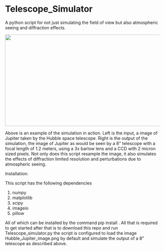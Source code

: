 # Telescope_Simulator
 A python script for not just simulating the field of view but also atmospheric seeing and diffraction effects.


<img src="https://github.com/dmortimer101/Telescope_Simulator/blob/master/Images/Jupiter_Hubble_plus_telescope_3.9m_focal_length_2micron_pixels.gif?raw=true" width="600" height="300" />


Above is an example of the simulation in action. Left is the input, a image of Jupiter taken by the Hubble space telescope. Right is the output of the simulation, the image of Jupiter as would be seen by a 8" telescope with a focal length of 1.2 meters, using a 3x barlow lens and a CCD with 2 micron sized pixels. Not only does this script resample the image, it also simulates the effects of diffraction limited resolution and perturbations due to atmospheric seeing. 

Installation: 

This script has the following dependencies 

1. numpy
2. matplotlib
3. scipy
4. imageio
6. pillow

All of which can be installed by the command pip install <module name>. All that is required to get started after that is to download this repo and run 
Telescope_simulator.py the script is configured to load the image Hubble_Jupiter_image.png by default and simulate the output of a 8" telescope as described above. 
 
